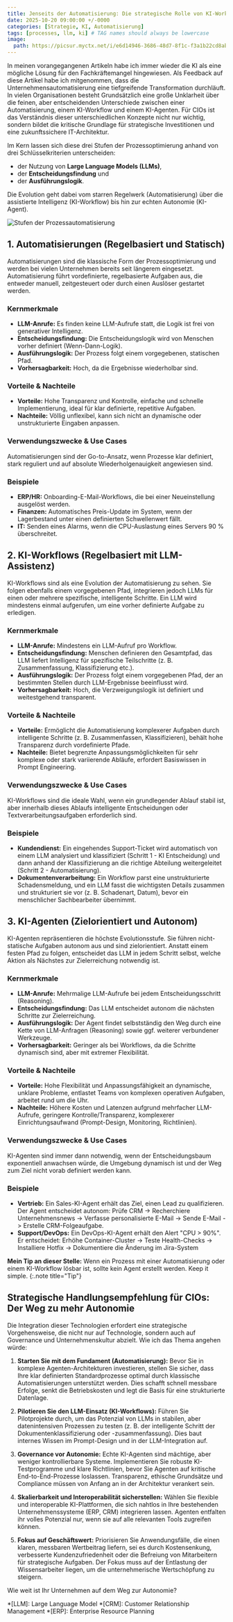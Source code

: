 ```yaml
---
title: Jenseits der Automatisierung: Die strategische Rolle von KI-Workflows und autonomen Agenten für CIO
date: 2025-10-20 09:00:00 +/-0000
categories: [Strategie, KI, Automatisierung]
tags: [processes, llm, ki] # TAG names should always be lowercase
image:
  path: https://picsur.myctx.net/i/e6d14946-3686-48d7-8f1c-f3a1b22cd8ab.png
---
```


In meinen vorangegangenen Artikeln habe ich immer wieder die KI als eine mögliche Lösung für den Fachkräftemangel hingewiesen. Als Feedback auf diese Artikel habe ich mitgenommen, dass die Unternehmensautomatisierung eine tiefgreifende Transformation durchläuft. In vielen Organisationen besteht Grundsätzlich eine große Unklarheit über die feinen, aber entscheidenden Unterschiede zwischen einer Automatisierung, einem KI-Workflow und einem KI-Agenten. Für CIOs ist das Verständnis dieser unterschiedlichen Konzepte nicht nur wichtig, sondern bildet die kritische Grundlage für strategische Investitionen und eine zukunftssichere IT-Architektur.

Im Kern lassen sich diese drei Stufen der Prozessoptimierung anhand von drei Schlüsselkriterien unterscheiden:

* der Nutzung von **Large Language Models (LLMs)**,
* der **Entscheidungsfindung** und
* der **Ausführungslogik**.

Die Evolution geht dabei vom starren Regelwerk (Automatisierung) über die assistierte Intelligenz (KI-Workflow) bis hin zur echten Autonomie (KI-Agent).

![Stufen der Prozessautomatisierung](https://picsur.myctx.net/i/42c68cf0-6e74-4ccd-83a8-d696049016d7.png)

## 1\. Automatisierungen (Regelbasiert und Statisch)

Automatisierungen sind die klassische Form der Prozessoptimierung und werden bei vielen Unternehmen bereits seit längerem eingesetzt. Automatisierung führt vordefinierte, regelbasierte Aufgaben aus, die entweder manuell, zeitgesteuert oder durch einen Auslöser gestartet werden.

### Kernmerkmale

* **LLM-Anrufe:** Es finden keine LLM-Aufrufe statt, die Logik ist frei von generativer Intelligenz.
* **Entscheidungsfindung:** Die Entscheidungslogik wird von Menschen vorher definiert (Wenn-Dann-Logik).
* **Ausführungslogik:** Der Prozess folgt einem vorgegebenen, statischen Pfad.
* **Vorhersagbarkeit:** Hoch, da die Ergebnisse wiederholbar sind.

### Vorteile & Nachteile

* **Vorteile:** Hohe Transparenz und Kontrolle, einfache und schnelle Implementierung, ideal für klar definierte, repetitive Aufgaben.
* **Nachteile:** Völlig unflexibel, kann sich nicht an dynamische oder unstrukturierte Eingaben anpassen.

### Verwendungszwecke & Use Cases

Automatisierungen sind der Go-to-Ansatz, wenn Prozesse klar definiert, stark reguliert und auf absolute Wiederholgenauigkeit angewiesen sind.

### Beispiele

* **ERP/HR:** Onboarding-E-Mail-Workflows, die bei einer Neueinstellung ausgelöst werden.
* **Finanzen:** Automatisches Preis-Update im System, wenn der Lagerbestand unter einen definierten Schwellenwert fällt.
* **IT:** Senden eines Alarms, wenn die CPU-Auslastung eines Servers 90 % überschreitet.

## 2\. KI-Workflows (Regelbasiert mit LLM-Assistenz)

KI-Workflows sind als eine Evolution der Automatisierung zu sehen. Sie folgen ebenfalls einem vorgegebenen Pfad, integrieren jedoch LLMs für einen oder mehrere spezifische, intelligente Schritte. Ein LLM wird mindestens einmal aufgerufen, um eine vorher definierte Aufgabe zu erledigen.

### Kernmerkmale

* **LLM-Anrufe:** Mindestens ein LLM-Aufruf pro Workflow.
* **Entscheidungsfindung:** Menschen definieren den Gesamtpfad, das LLM liefert Intelligenz für spezifische Teilschritte (z. B. Zusammenfassung, Klassifizierung etc.).
* **Ausführungslogik:** Der Prozess folgt einem vorgegebenen Pfad, der an bestimmten Stellen durch LLM-Ergebnisse beeinflusst wird.
* **Vorhersagbarkeit:** Hoch, die Verzweigungslogik ist definiert und weitestgehend transparent.

### Vorteile & Nachteile

* **Vorteile:** Ermöglicht die Automatisierung komplexerer Aufgaben durch intelligente Schritte (z. B. Zusammenfassen, Klassifizieren), behält hohe Transparenz durch vordefinierte Pfade.
* **Nachteile:** Bietet begrenzte Anpassungsmöglichkeiten für sehr komplexe oder stark variierende Abläufe, erfordert Basiswissen in Prompt Engineering.

### Verwendungszwecke & Use Cases

KI-Workflows sind die ideale Wahl, wenn ein grundlegender Ablauf stabil ist, aber innerhalb dieses Ablaufs intelligente Entscheidungen oder Textverarbeitungsaufgaben erforderlich sind.

### Beispiele

* **Kundendienst:** Ein eingehendes Support-Ticket wird automatisch von einem LLM analysiert und klassifiziert (Schritt 1 - KI Entscheidung) und dann anhand der Klassifizierung an die richtige Abteilung weitergeleitet (Schritt 2 - Automatisierung).
* **Dokumentenverarbeitung:** Ein Workflow parst eine unstrukturierte Schadensmeldung, und ein LLM fasst die wichtigsten Details zusammen und strukturiert sie vor (z. B. Schadenart, Datum), bevor ein menschlicher Sachbearbeiter übernimmt.

## 3\. KI-Agenten (Zielorientiert und Autonom)

KI-Agenten repräsentieren die höchste Evolutionsstufe. Sie führen nicht-statische Aufgaben autonom aus und sind zielorientiert. Anstatt einem festen Pfad zu folgen, entscheidet das LLM in jedem Schritt selbst, welche Aktion als Nächstes zur Zielerreichung notwendig ist.

### Kernmerkmale

* **LLM-Anrufe:** Mehrmalige LLM-Aufrufe bei jedem Entscheidungsschritt (Reasoning).
* **Entscheidungsfindung:** Das LLM entscheidet autonom die nächsten Schritte zur Zielerreichung.
* **Ausführungslogik:** Der Agent findet selbstständig den Weg durch eine Kette von LLM-Anfragen (Reasoning) sowie ggf. weiterer verbundener Werkzeuge.
* **Vorhersagbarkeit:** Geringer als bei Workflows, da die Schritte dynamisch sind, aber mit extremer Flexibilität.

### Vorteile & Nachteile

* **Vorteile:** Hohe Flexibilität und Anpassungsfähigkeit an dynamische, unklare Probleme, entlastet Teams von komplexen operativen Aufgaben, arbeitet rund um die Uhr.
* **Nachteile:** Höhere Kosten und Latenzen aufgrund mehrfacher LLM-Aufrufe, geringere Kontrolle/Transparenz, komplexerer Einrichtungsaufwand (Prompt-Design, Monitoring, Richtlinien).

### Verwendungszwecke & Use Cases

KI-Agenten sind immer dann notwendig, wenn der Entscheidungsbaum exponentiell anwachsen würde, die Umgebung dynamisch ist und der Weg zum Ziel nicht vorab definiert werden kann.

### Beispiele

* **Vertrieb:** Ein Sales-KI-Agent erhält das Ziel, einen Lead zu qualifizieren. Der Agent entscheidet autonom: Prüfe CRM -> Recherchiere Unternehmensnews -> Verfasse personalisierte E-Mail -> Sende E-Mail -> Erstelle CRM-Folgeaufgabe.
* **Support/DevOps:** Ein DevOps-KI-Agent erhält den Alert "CPU > 90%". Er entscheidet: Erhöhe Container-Cluster -> Teste Health-Checks -> Installiere Hotfix -> Dokumentiere die Änderung im Jira-System

**Mein Tip an dieser Stelle:** Wenn ein Prozess mit einer Automatisierung oder einem KI-Workflow lösbar ist, sollte kein Agent erstellt werden. Keep it simple.
{:.note title="Tip"}

## Strategische Handlungsempfehlung für CIOs: Der Weg zu mehr Autonomie

Die Integration dieser Technologien erfordert eine strategische Vorgehensweise, die nicht nur auf Technologie, sondern auch auf Governance und Unternehmenskultur abzielt. Wie ich das Thema angehen würde:

1. **Starten Sie mit dem Fundament (Automatisierung):** Bevor Sie in komplexe Agenten-Architekturen investieren, stellen Sie sicher, dass Ihre klar definierten Standardprozesse optimal durch klassische Automatisierungen unterstützt werden. Dies schafft schnell messbare Erfolge, senkt die Betriebskosten und legt die Basis für eine strukturierte Datenlage.

2. **Pilotieren Sie den LLM-Einsatz (KI-Workflows):** Führen Sie Pilotprojekte durch, um das Potenzial von LLMs in stabilen, aber datenintensiven Prozessen zu testen (z. B. der intelligente Schritt der Dokumentenklassifizierung oder -zusammenfassung). Dies baut internes Wissen im Prompt-Design und in der LLM-Integration auf.

3. **Governance vor Autonomie:** Echte KI-Agenten sind mächtige, aber weniger kontrollierbare Systeme. Implementieren Sie robuste KI-Testprogramme und klare Richtlinien, bevor Sie Agenten auf kritische End-to-End-Prozesse loslassen. Transparenz, ethische Grundsätze und Compliance müssen von Anfang an in der Architektur verankert sein.

4. **Skalierbarkeit und Interoperabilität sicherstellen:** Wählen Sie flexible und interoperable KI-Plattformen, die sich nahtlos in Ihre bestehenden Unternehmenssysteme (ERP, CRM) integrieren lassen. Agenten entfalten ihr volles Potenzial nur, wenn sie auf alle relevanten Tools zugreifen können.

5. **Fokus auf Geschäftswert:** Priorisieren Sie Anwendungsfälle, die einen klaren, messbaren Wertbeitrag liefern, sei es durch Kostensenkung, verbesserte Kundenzufriedenheit oder die Befreiung von Mitarbeitern für strategische Aufgaben. Der Fokus muss auf der Entlastung der Wissensarbeiter liegen, um die unternehmerische Wertschöpfung zu steigern.

Wie weit ist Ihr Unternehmen auf dem Weg zur Autonomie?

*[LLM]: Large Language Model
*[CRM]: Customer Relationship Management
*[ERP]: Enterprise Resource Planning
